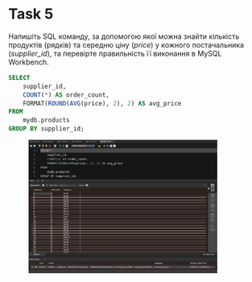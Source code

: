 # Task 5

Напишіть SQL команду, за допомогою якої можна знайти кількість продуктів (рядків) та середню ціну (_price_) у кожного постачальника (_supplier\_id_), та перевірте правильність її виконання в MySQL Workbench.

```sql
SELECT 
    supplier_id,
    COUNT(*) AS order_count,
    FORMAT(ROUND(AVG(price), 2), 2) AS avg_price
FROM
    mydb.products
GROUP BY supplier_id;
```

<figure><img src="../.gitbook/assets/task-5.01.jpg" alt="" width="375"><figcaption></figcaption></figure>
